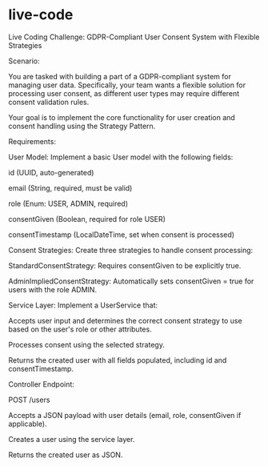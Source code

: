 # live-code
Live Coding Challenge: GDPR-Compliant User Consent System with Flexible Strategies

Scenario:

You are tasked with building a part of a GDPR-compliant system for managing user data. Specifically, your team wants a flexible solution for processing user consent, as different user types may require different consent validation rules.

Your goal is to implement the core functionality for user creation and consent handling using the Strategy Pattern.

Requirements:

User Model:
Implement a basic User model with the following fields:

id (UUID, auto-generated)

email (String, required, must be valid)

role (Enum: USER, ADMIN, required)

consentGiven (Boolean, required for role USER)

consentTimestamp (LocalDateTime, set when consent is processed)

Consent Strategies:
Create three strategies to handle consent processing:

StandardConsentStrategy: Requires consentGiven to be explicitly true.

AdminImpliedConsentStrategy: Automatically sets consentGiven = true for users with the role ADMIN.

Service Layer:
Implement a UserService that:

Accepts user input and determines the correct consent strategy to use based on the user's role or other attributes.

Processes consent using the selected strategy.

Returns the created user with all fields populated, including id and consentTimestamp.

Controller Endpoint:

POST /users

Accepts a JSON payload with user details (email, role, consentGiven if applicable).

Creates a user using the service layer.

Returns the created user as JSON.
